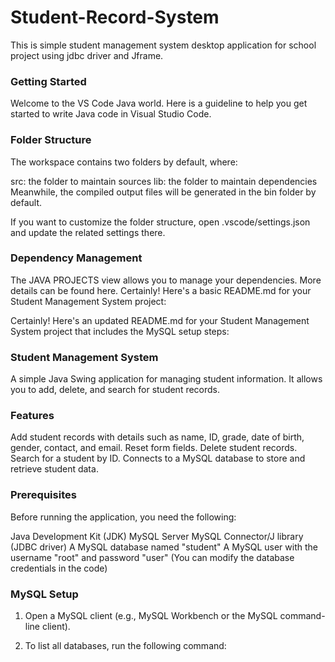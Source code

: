 # Student-Record-System
This is simple student management system desktop application for school project using jdbc driver and Jframe.

### Getting Started
Welcome to the VS Code Java world. Here is a guideline to help you get started to write Java code in Visual Studio Code.

### Folder Structure
The workspace contains two folders by default, where:

src: the folder to maintain sources
lib: the folder to maintain dependencies
Meanwhile, the compiled output files will be generated in the bin folder by default.

If you want to customize the folder structure, open .vscode/settings.json and update the related settings there.

### Dependency Management
The JAVA PROJECTS view allows you to manage your dependencies. More details can be found here. Certainly! Here's a basic README.md for your Student Management System project:

Certainly! Here's an updated README.md for your Student Management System project that includes the MySQL setup steps:

### Student Management System
A simple Java Swing application for managing student information. It allows you to add, delete, and search for student records.

### Features
Add student records with details such as name, ID, grade, date of birth, gender, contact, and email.
Reset form fields.
Delete student records.
Search for a student by ID.
Connects to a MySQL database to store and retrieve student data.

### Prerequisites
Before running the application, you need the following:

Java Development Kit (JDK)
MySQL Server
MySQL Connector/J library (JDBC driver)
A MySQL database named "student"
A MySQL user with the username "root" and password "user" (You can modify the database credentials in the code)


### MySQL Setup
1. Open a MySQL client (e.g., MySQL Workbench or the MySQL command-line client).

2. To list all databases, run the following command:
   
